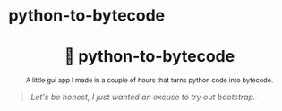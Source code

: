 # python-to-bytecode

<div align="center">

  # 💾 python-to-bytecode
  
  <sub>A little gui app I made in a couple of hours that turns python code into bytecode.</sub>
  
</div>

> *Let's be honest, I just wanted an excuse to try out bootstrap.*

